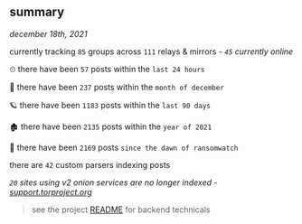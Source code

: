 
## summary
_december 18th, 2021_

currently tracking `85` groups across `111` relays & mirrors - _`45` currently online_

⏲ there have been `57` posts within the `last 24 hours`

🦈 there have been `237` posts within the `month of december`

🪐 there have been `1183` posts within the `last 90 days`

🏚 there have been `2135` posts within the `year of 2021`

🦕 there have been `2169` posts `since the dawn of ransomwatch`

there are `42` custom parsers indexing posts

_`20` sites using v2 onion services are no longer indexed - [support.torproject.org](https://support.torproject.org/onionservices/v2-deprecation/)_

> see the project [README](https://github.com/thetanz/ransomwatch#ransomwatch--) for backend technicals
